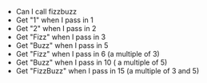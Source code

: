 - Can I call fizzbuzz
- Get "1" when I pass in 1
- Get "2" when I pass in 2
- Get "Fizz" when I pass in 3
- Get "Buzz" when I pass in 5
- Get "Fizz" when I pass in 6 (a multiple of 3)
- Get "Buzz" when I pass in 10 ( a multiple of 5)
- Get "FizzBuzz" when I pass in 15 (a multiple of 3 and 5)

